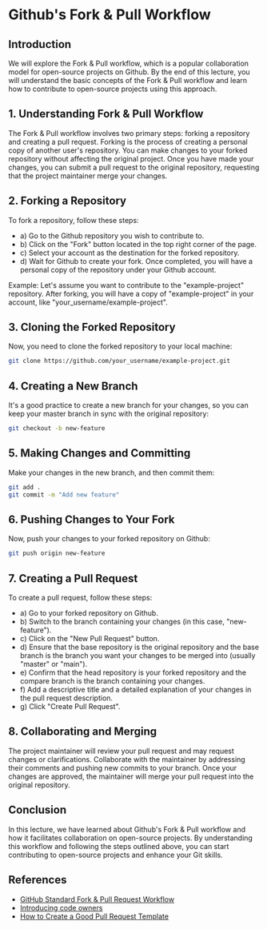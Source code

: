 # Github's Fork & Pull Workflow

## Introduction

We will explore the Fork & Pull workflow, which is a popular collaboration model for open-source projects on Github. By the end of this lecture, you will understand the basic concepts of the Fork & Pull workflow and learn how to contribute to open-source projects using this approach.

## 1. Understanding Fork & Pull Workflow

The Fork & Pull workflow involves two primary steps: forking a repository and creating a pull request. Forking is the process of creating a personal copy of another user's repository. You can make changes to your forked repository without affecting the original project. Once you have made your changes, you can submit a pull request to the original repository, requesting that the project maintainer merge your changes.

## 2. Forking a Repository

To fork a repository, follow these steps:

- a) Go to the Github repository you wish to contribute to.
- b) Click on the "Fork" button located in the top right corner of the page.
- c) Select your account as the destination for the forked repository.
- d) Wait for Github to create your fork. Once completed, you will have a personal copy of the repository under your Github account.

Example: Let's assume you want to contribute to the "example-project" repository. After forking, you will have a copy of "example-project" in your account, like "your_username/example-project".

## 3. Cloning the Forked Repository

Now, you need to clone the forked repository to your local machine:

```bash
git clone https://github.com/your_username/example-project.git
```

## 4. Creating a New Branch

It's a good practice to create a new branch for your changes, so you can keep your master branch in sync with the original repository:

```bash
git checkout -b new-feature
```

## 5. Making Changes and Committing

Make your changes in the new branch, and then commit them:

```bash
git add .
git commit -m "Add new feature"

```

## 6. Pushing Changes to Your Fork

Now, push your changes to your forked repository on Github:

```bash
git push origin new-feature
```

## 7. Creating a Pull Request

To create a pull request, follow these steps:

- a) Go to your forked repository on Github.
- b) Switch to the branch containing your changes (in this case, "new-feature").
- c) Click on the "New Pull Request" button.
- d) Ensure that the base repository is the original repository and the base branch is the branch you want your changes to be merged into (usually "master" or "main").
- e) Confirm that the head repository is your forked repository and the compare branch is the branch containing your changes.
- f) Add a descriptive title and a detailed explanation of your changes in the pull request description.
- g) Click "Create Pull Request".

## 8. Collaborating and Merging

The project maintainer will review your pull request and may request changes or clarifications. Collaborate with the maintainer by addressing their comments and pushing new commits to your branch. Once your changes are approved, the maintainer will merge your pull request into the original repository.

## Conclusion

In this lecture, we have learned about Github's Fork & Pull workflow and how it facilitates collaboration on open-source projects. By understanding this workflow and following the steps outlined above, you can start contributing to open-source projects and enhance your Git skills.

## References

- [GitHub Standard Fork & Pull Request Workflow](https://gist.github.com/Chaser324/ce0505fbed06b947d962#file-github-forking-md)
- [Introducing code owners](https://github.blog/2017-07-06-introducing-code-owners/)
- [How to Create a Good Pull Request Template](https://dev.to/opensauced/how-to-create-a-good-pull-request-template-and-why-you-should-add-gifs-4i0l)
